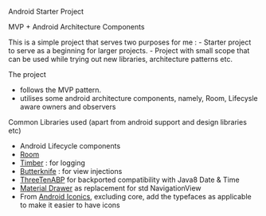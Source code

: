 Android Starter Project

MVP + Android Architecture Components

This is a simple project that serves two purposes for me :
    - Starter project to serve as a beginning for larger projects.
    - Project with small scope that can be used while trying out new libraries, architecture patterns etc.

The project
- follows the MVP pattern.
- utilises some android architecture components, namely, Room, Lifecysle aware owners and observers


Common Libraries used (apart from android support and design libraries etc)
- Android Lifecycle components
- [Room](https://developer.android.com/topic/libraries/architecture/room.html)
- [Timber](https://github.com/JakeWharton/timber) : for logging
- [Butterknife](https://github.com/JakeWharton/butterknife) : for view injections
- [ThreeTenABP](https://github.com/JakeWharton/ThreeTenABP) for backported compatibility with Java8 Date & Time
- [Material Drawer](https://github.com/mikepenz/MaterialDrawer) as replacement for std NavigationView
- From [Android Iconics](https://github.com/mikepenz/Android-Iconics?utm_source=android-arsenal.com&utm_medium=referral&utm_campaign=1164), excluding core, add the typefaces as applicable to make it easier to have icons
